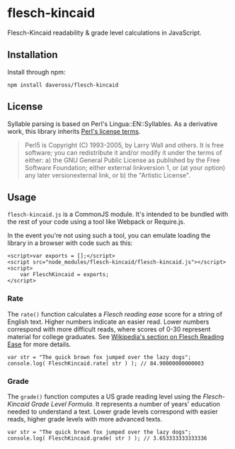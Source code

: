 # flesch-kincaid

Flesch-Kincaid readability & grade level calculations in JavaScript.

## Installation

Install through npm:

```
npm install daveross/flesch-kincaid
```

## License

Syllable parsing is based on Perl's Lingua::EN::Syllables. As a derivative work, this library inherits [Perl's license terms](http://dev.perl.org/licenses/).

> Perl5 is Copyright (C) 1993-2005, by Larry Wall and others.
> It is free software; you can redistribute it and/or modify it under the terms of either:
> a) the GNU General Public License as published by the Free Software Foundation; either external linkversion 1, or (at your option) any later versionexternal link, or
> b) the "Artistic License".

## Usage

`flesch-kincaid.js` is a CommonJS module. It's intended to be bundled with the rest of your code using a tool like Webpack or Require.js.

In the event you're not using such a tool, you can emulate loading the library in a browser with code such as this:

```
<script>var exports = [];</script>
<script src="node_modules/flesch-kincaid/flesch-kincaid.js"></script>
<script>
    var FleschKincaid = exports;
</script>
```

### Rate

The `rate()` function calculates a *Flesch reading ease* score for a string of English text. Higher numbers indicate an easier read.
Lower numbers correspond with more difficult reads, where scores of 0-30 represent material for college graduates. See [Wikipedia's
section on Flesch Reading Ease](https://en.wikipedia.org/wiki/Flesch%E2%80%93Kincaid_readability_tests#Flesch_Reading_Ease) for more details.

```
var str = "The quick brown fox jumped over the lazy dogs";
console.log( FleschKincaid.rate( str ) ); // 84.90000000000003
```

### Grade

The `grade()` function computes a US grade reading level using the *Flesch-Kincaid Grade Level Formula*. It represents a number of years' education
needed to understand a text. Lower grade levels correspond with easier reads, higher grade levels with more advanced texts. 

```
var str = "The quick brown fox jumped over the lazy dogs";
console.log( FleschKincaid.grade( str ) ); // 3.653333333333336
```
